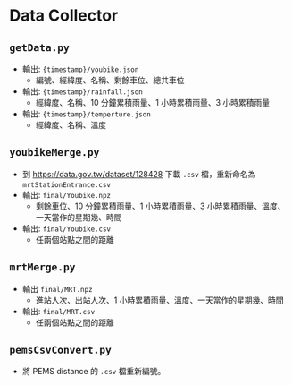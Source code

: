 # Data Collector

## `getData.py`
- 輸出: `{timestamp}/youbike.json`
    - 編號、經緯度、名稱、剩餘車位、總共車位
- 輸出: `{timestamp}/rainfall.json`
    - 經緯度、名稱、10 分鐘累積雨量、1 小時累積雨量、3 小時累積雨量
- 輸出: `{timestamp}/temperture.json`
    - 經緯度、名稱、溫度

## `youbikeMerge.py`
- 到 https://data.gov.tw/dataset/128428 下載 `.csv` 檔，重新命名為 `mrtStationEntrance.csv`
- 輸出: `final/Youbike.npz`
    - 剩餘車位、10 分鐘累積雨量、1 小時累積雨量、3 小時累積雨量、溫度、一天當作的星期幾、時間
- 輸出: `final/Youbike.csv`
    - 任兩個站點之間的距離

## `mrtMerge.py`
- 輸出 `final/MRT.npz`
    - 進站人次、出站人次、1 小時累積雨量、溫度、一天當作的星期幾、時間
- 輸出: `final/MRT.csv`
    - 任兩個站點之間的距離

## `pemsCsvConvert.py`
- 將 PEMS distance 的 `.csv` 檔重新編號。